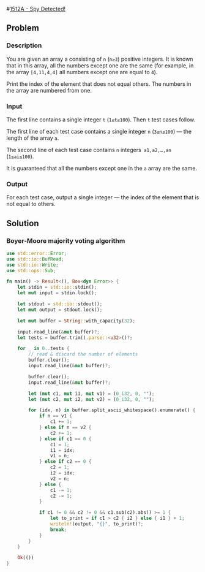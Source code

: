 #[1512A - Spy Detected!](https://codeforces.com/problemset/problem/1512/A)

## Problem

### Description

You are given an array a consisting of `n` (`n≥3`) positive integers. It is
known that in this array, all the numbers except one are the same (for example,
in the array `[4,11,4,4]` all numbers except one are equal to `4`).

Print the index of the element that does not equal others. The numbers in the
array are numbered from one.

### Input

The first line contains a single integer `t` (`1≤t≤100`). Then `t` test cases
follow.

The first line of each test case contains a single integer `n` (`3≤n≤100`) — the
length of the array `a`.

The second line of each test case contains `n`
integers` a1,a2,…,an` (`1≤ai≤100`).

It is guaranteed that all the numbers except one in the `a` array are the same.

### Output

For each test case, output a single integer — the index of the element that is
not equal to others.

## Solution

### Boyer-Moore majority voting algorithm

```rust
use std::error::Error;
use std::io::BufRead;
use std::io::Write;
use std::ops::Sub;

fn main() -> Result<(), Box<dyn Error>> {
    let stdin = std::io::stdin();
    let mut input = stdin.lock();

    let stdout = std::io::stdout();
    let mut output = stdout.lock();

    let mut buffer = String::with_capacity(32);

    input.read_line(&mut buffer)?;
    let tests = buffer.trim().parse::<u32>()?;

    for _ in 0..tests {
        // read & discard the number of elements
        buffer.clear();
        input.read_line(&mut buffer)?;

        buffer.clear();
        input.read_line(&mut buffer)?;

        let (mut c1, mut i1, mut v1) = (0_i32, 0, "");
        let (mut c2, mut i2, mut v2) = (0_i32, 0, "");

        for (idx, n) in buffer.split_ascii_whitespace().enumerate() {
            if n == v1 {
                c1 += 1;
            } else if n == v2 {
                c2 += 1;
            } else if c1 == 0 {
                c1 = 1;
                i1 = idx;
                v1 = n;
            } else if c2 == 0 {
                c2 = 1;
                i2 = idx;
                v2 = n;
            } else {
                c1 -= 1;
                c2 -= 1;
            }

            if c1 != 0 && c2 != 0 && c1.sub(c2).abs() >= 1 {
                let to_print = if c1 > c2 { i2 } else { i1 } + 1;
                writeln!(output, "{}", to_print)?;
                break;
            }
        }
    }

    Ok(())
}
```